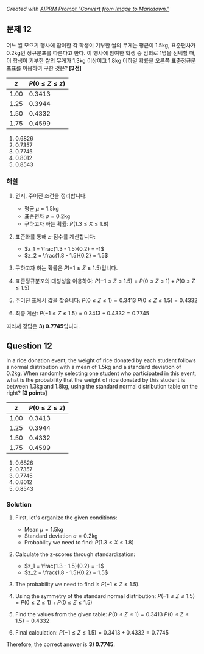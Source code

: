 _Created with [AIPRM Prompt "Convert from Image to Markdown."](https://www.aiprm.com/prompts/seo/products/1988709677559205888/)_

## 문제 12
어느 쌀 모으기 행사에 참여한 각 학생이 기부한 쌀의 무게는 평균이 1.5kg, 표준편차가 0.2kg인 정규분포를 따른다고 한다. 이 행사에 참여한 학생 중 임의로 1명을 선택할 때, 이 학생이 기부한 쌀의 무게가 1.3kg 이상이고 1.8kg 이하일 확률을 오른쪽 표준정규분포표를 이용하여 구한 것은? **[3점]**

| $z$ | $P(0 \leq Z \leq z)$ |
|-----|----------------------|
| 1.00 | 0.3413 |
| 1.25 | 0.3944 |
| 1.50 | 0.4332 |
| 1.75 | 0.4599 |

1) 0.6826
2) 0.7357
3) 0.7745
4) 0.8012
5) 0.8543

### 해설

1) 먼저, 주어진 조건을 정리합니다:
   - 평균 $\mu = 1.5$kg
   - 표준편차 $\sigma = 0.2$kg
   - 구하고자 하는 확률: $P(1.3 \leq X \leq 1.8)$

2) 표준화를 통해 z-점수를 계산합니다:
   - $z_1 = \frac{1.3 - 1.5}{0.2} = -1$
   - $z_2 = \frac{1.8 - 1.5}{0.2} = 1.5$

3) 구하고자 하는 확률은 $P(-1 \leq Z \leq 1.5)$입니다.

4) 표준정규분포의 대칭성을 이용하여:
   $P(-1 \leq Z \leq 1.5) = P(0 \leq Z \leq 1) + P(0 \leq Z \leq 1.5)$

5) 주어진 표에서 값을 찾습니다:
   $P(0 \leq Z \leq 1) = 0.3413$
   $P(0 \leq Z \leq 1.5) = 0.4332$

6) 최종 계산:
   $P(-1 \leq Z \leq 1.5) = 0.3413 + 0.4332 = 0.7745$

따라서 정답은 **3) 0.7745**입니다.

## Question 12
In a rice donation event, the weight of rice donated by each student follows a normal distribution with a mean of 1.5kg and a standard deviation of 0.2kg. When randomly selecting one student who participated in this event, what is the probability that the weight of rice donated by this student is between 1.3kg and 1.8kg, using the standard normal distribution table on the right? **[3 points]**

| $z$ | $P(0 \leq Z \leq z)$ |
|-----|----------------------|
| 1.00 | 0.3413 |
| 1.25 | 0.3944 |
| 1.50 | 0.4332 |
| 1.75 | 0.4599 |

1) 0.6826
2) 0.7357
3) 0.7745
4) 0.8012
5) 0.8543

### Solution

1) First, let's organize the given conditions:
   - Mean $\mu = 1.5$kg
   - Standard deviation $\sigma = 0.2$kg
   - Probability we need to find: $P(1.3 \leq X \leq 1.8)$

2) Calculate the z-scores through standardization:
   - $z_1 = \frac{1.3 - 1.5}{0.2} = -1$
   - $z_2 = \frac{1.8 - 1.5}{0.2} = 1.5$

3) The probability we need to find is $P(-1 \leq Z \leq 1.5)$.

4) Using the symmetry of the standard normal distribution:
   $P(-1 \leq Z \leq 1.5) = P(0 \leq Z \leq 1) + P(0 \leq Z \leq 1.5)$

5) Find the values from the given table:
   $P(0 \leq Z \leq 1) = 0.3413$
   $P(0 \leq Z \leq 1.5) = 0.4332$

6) Final calculation:
   $P(-1 \leq Z \leq 1.5) = 0.3413 + 0.4332 = 0.7745$

Therefore, the correct answer is **3) 0.7745**.